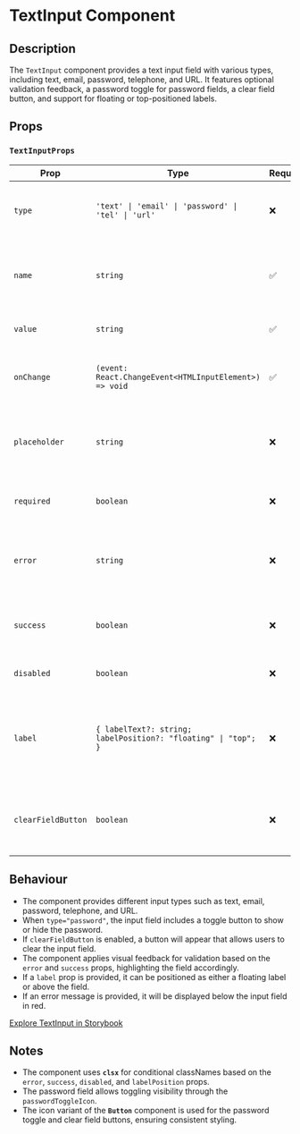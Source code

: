 # TextInput Component  

## Description  

The `TextInput` component provides a text input field with various types, including text, email, password, telephone, and URL. It features optional validation feedback, a password toggle for password fields, a clear field button, and support for floating or top-positioned labels.  

## Props  

### `TextInputProps`  

| Prop                  | Type                                     | Required | Description |
|-----------------------|------------------------------------------|----------|-------------|
| `type`                | `'text' \| 'email' \| 'password' \| 'tel' \| 'url'` | ❌       | Specifies the type of input field. Defaults to `"text"`. |
| `name`                | `string`                                 | ✅       | The name of the input, used for form submission and identification. |
| `value`               | `string`                                 | ✅       | The current value of the input field. |
| `onChange`            | `(event: React.ChangeEvent<HTMLInputElement>) => void` | ✅ | Callback triggered when the input value changes. |
| `placeholder`         | `string`                                 | ❌       | Placeholder text displayed when the input is empty. |
| `required`            | `boolean`                                | ❌       | If true, makes the input field required. |
| `error`               | `string`                                 | ❌       | Optional error message to display if validation fails. |
| `success`             | `boolean`                                | ❌       | If true, applies a success style to the input. |
| `disabled`            | `boolean`                                | ❌       | If true, disables the input field. |
| `label`               | `{ labelText?: string; labelPosition?: "floating" \| "top"; }` | ❌ | Optional label configuration with text and position (either `"floating"` or `"top"`). |
| `clearFieldButton`    | `boolean`                                | ❌       | If true, a button to clear the input field will be displayed. |

## Behaviour  

- The component provides different input types such as text, email, password, telephone, and URL.  
- When `type="password"`, the input field includes a toggle button to show or hide the password.  
- If `clearFieldButton` is enabled, a button will appear that allows users to clear the input field.  
- The component applies visual feedback for validation based on the `error` and `success` props, highlighting the field accordingly.  
- If a `label` prop is provided, it can be positioned as either a floating label or above the field.  
- If an error message is provided, it will be displayed below the input field in red.  

[Explore TextInput in Storybook](http://localhost:6006/?path=/story/library-forms-inputs-textinput--default&globals=viewport:largeMobile)

## Notes  

- The component uses **`clsx`** for conditional classNames based on the `error`, `success`, `disabled`, and `labelPosition` props.  
- The password field allows toggling visibility through the `passwordToggleIcon`.  
- The icon variant of the **`Button`** component is used for the password toggle and clear field buttons, ensuring consistent styling.  